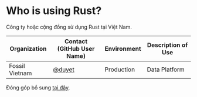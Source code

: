 # Who is using Rust?

Công ty hoặc cộng đồng sử dụng Rust tại Việt Nam.

| Organization   | Contact (GitHub User Name)          | Environment | Description of Use |
| -------------  | ----------------------------------- | ----------- | ------------------ |
| Fossil Vietnam | [@duyet](https://github.com/duyet)  | Production  | Data Platform      |

Đóng góp bổ sung [tại đây].

[tại đây]: https://github.com/rust-tieng-viet/rust-tieng-viet.github.io/edit/main/src/who-is-using.md
